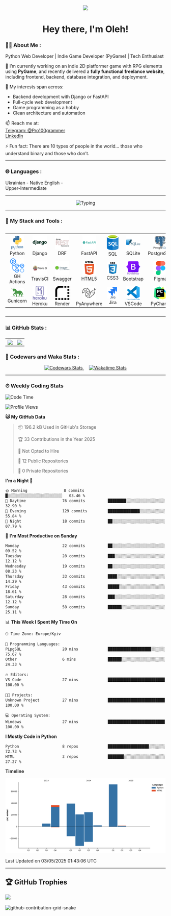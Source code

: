 <div id="header" align="center">

<img src="https://media3.giphy.com/media/v1.Y2lkPTc5MGI3NjExYTQ4aTZsMjBrZ3pkYXI1N3VhOHgxendmb2FzbDJubjZyajVwbHA3cSZlcD12MV9pbnRlcm5hbF9naWZfYnlfaWQmY3Q9Zw/KAq5w47R9rmTuvWOWa/giphy.gif" width="100"/>

<h1>
Hey there, I'm Oleh!
</h1>

</div>
  
### 👨‍💻 About Me :

Python Web Developer | Indie Game Developer (PyGame) | Tech Enthusiast

🚀 I’m currently working on an indie 2D platformer game with RPG elements using **PyGame**, and recently delivered a **fully functional freelance website**, including frontend, backend, database integration, and deployment.

🔧 My interests span across:
- Backend development with Django or FastAPI  
- Full-cycle web development  
- Game programming as a hobby  
- Clean architecture and automation

📫 Reach me at:  
[Telegram: @Pro100grammer](https://t.me/Pro100grammer)  
[LinkedIn](https://www.linkedin.com/in/pro100grammer/)

⚡ Fun fact: There are 10 types of people in the world… those who understand binary and those who don’t.

---

### 🌐 Languages :

<div style="display: flex; align-items: flex-start; align: center">
<table  align="center">
  <tr> Ukrainian - Native </tr>
  <tr> English - Upper-Intermediate </tr>
</table>
</div>

---

<div align="center">
<img src="https://readme-typing-svg.herokuapp.com?color=%2336BCF7&size=30&center=true&vCenter=true&width=1000&height=50&lines=Currently+building:+2D+RPG+game+with+PyGame!;Learning+Django,+FastAPI+,+and+more...;Let's+connect!+%F0%9F%91%89;" alt="Typing" />
</div>

---

### 🧰 My Stack and Tools :

<div style="display: flex; align-items: flex-start; align: center">
<table align="center">
  <tr>
    <td align="center" width="88"><img src="./images/python.svg" width="44"/><br>Python</td>
    <td align="center" width="88"><img src="./images/django.svg" width="44"/><br>Django</td>
    <td align="center" width="88"><img src="./images/djangorest.svg" width="44"/><br>DRF</td>
    <td align="center" width="88"><img src="./images/fastapi.svg" width="44"/><br>FastAPI</td>
    <td align="center" width="88"><img src="./images/sql.svg" width="44"/><br>SQL</td>
    <td align="center" width="88"><img src="./images/sqlite.svg" width="44"/><br>SQLite</td>
    <td align="center" width="88"><img src="./images/postgresql.svg" width="44"/><br>PostgreSQL</td>
    <td align="center" width="88"><img src="./images/redis.svg" width="44"/><br>Redis</td>
    <td align="center" width="88"><img src="./images/git.svg" width="44"/><br>Git</td>
    <td align="center" width="88"><img src="./images/github.svg" width="44"/><br>GitHub</td>
  </tr>
  <tr>
    <td align="center" width="88"><img src="./images/githubactions.svg" width="44"/><br>GH Actions</td>
    <td align="center" width="88"><img src="./images/travis.svg" width="44"/><br>TravisCI</td>
    <td align="center" width="88"><img src="./images/swagger.svg" width="44"/><br>Swagger</td>
    <td align="center" width="88"><img src="./images/html5.svg" width="44"/><br>HTML5</td>
    <td align="center" width="88"><img src="./images/css3.svg" width="44"/><br>CSS3</td>
    <td align="center" width="88"><img src="./images/bootstrap.svg" width="44"/><br>Bootstrap</td>
    <td align="center" width="88"><img src="./images/figma.svg" width="44"/><br>Figma</td>
    <td align="center" width="88"><img src="./images/docker.svg" width="44"/><br>Docker</td>
    <td align="center" width="88"><img src="./images/linux.svg" width="44"/><br>Linux</td>
    <td align="center" width="88"><img src="./images/nginx.svg" width="44"/><br>Nginx</td>
  </tr>
  <tr>
    <td align="center" width="88"><img src="./images/gunicorn.svg" width="44"/><br>Gunicorn</td>
    <td align="center" width="88"><img src="./images/heroku.svg" width="44"/><br>Heroku</td>
    <td align="center" width="88"><img src="./images/render.svg" width="44"/><br>Render</td>
    <td align="center" width="88"><img src="./images/pythonanywhere.svg" width="44"/><br>PyAnywhere</td>
    <td align="center" width="88"><img src="./images/jira.svg" width="44"/><br>Jira</td>
    <td align="center" width="88"><img src="./images/vscode.svg" width="44"/><br>VSCode</td>
    <td align="center" width="88"><img src="./images/pycharm.svg" width="44"/><br>PyCharm</td>
    <td align="center" width="88"><img src="./images/sublime.svg" width="44"/><br>Sublime</td>
    <td align="center" width="88"><img src="./images/codepen.svg" width="44"/><br>CodePen</td>
    <td align="center" width="88"></td>
  </tr>
</table>
</div>

---

### 📊 GitHub Stats :

<table align="center">
  <tr>
    <td>
      <img align="center" src="https://github-readme-stats.vercel.app/api?username=Pro100grammist&show_icons=true&theme=tokyonight&hide_border=true" />
    </td>
    <td>
      <img align="center" src="https://github-readme-stats.vercel.app/api/top-langs/?username=Pro100grammist&layout=compact&theme=tokyonight&hide_border=true" />
    </td>
  </tr>
</table>

### 🧠 Codewars and Waka Stats :

<div align="center">
  <a href="https://www.codewars.com/users/Pro100grammist">
    <img src="https://www.codewars.com/users/Pro100grammist/badges/small" alt="Codewars Stats">
  </a>
  &nbsp;&nbsp;&nbsp;
  <a href="https://wakatime.com/@094cb508-d44f-4c85-9e2b-650e66ebd568">
    <img src="https://wakatime.com/badge/user/094cb508-d44f-4c85-9e2b-650e66ebd568.svg" alt="Wakatime Stats">
  </a>
</div>

---

### ⏱ Weekly Coding Stats

<!--START_SECTION:waka-->
![Code Time](http://img.shields.io/badge/Code%20Time-1%2C609%20hrs%2041%20mins-blue)

![Profile Views](http://img.shields.io/badge/Profile%20Views-44-blue)

**🐱 My GitHub Data** 

> 📦 196.2 kB Used in GitHub's Storage 
 > 
> 🏆 33 Contributions in the Year 2025
 > 
> 🚫 Not Opted to Hire
 > 
> 📜 12 Public Repositories 
 > 
> 🔑 0 Private Repositories 
 > 
**I'm a Night 🦉** 

```text
🌞 Morning                8 commits           █░░░░░░░░░░░░░░░░░░░░░░░░   03.46 % 
🌆 Daytime                76 commits          ████████░░░░░░░░░░░░░░░░░   32.90 % 
🌃 Evening                129 commits         ██████████████░░░░░░░░░░░   55.84 % 
🌙 Night                  18 commits          ██░░░░░░░░░░░░░░░░░░░░░░░   07.79 % 
```
📅 **I'm Most Productive on Sunday** 

```text
Monday                   22 commits          ██░░░░░░░░░░░░░░░░░░░░░░░   09.52 % 
Tuesday                  28 commits          ███░░░░░░░░░░░░░░░░░░░░░░   12.12 % 
Wednesday                19 commits          ██░░░░░░░░░░░░░░░░░░░░░░░   08.23 % 
Thursday                 33 commits          ████░░░░░░░░░░░░░░░░░░░░░   14.29 % 
Friday                   43 commits          █████░░░░░░░░░░░░░░░░░░░░   18.61 % 
Saturday                 28 commits          ███░░░░░░░░░░░░░░░░░░░░░░   12.12 % 
Sunday                   58 commits          ██████░░░░░░░░░░░░░░░░░░░   25.11 % 
```


📊 **This Week I Spent My Time On** 

```text
🕑︎ Time Zone: Europe/Kyiv

💬 Programming Languages: 
PLpgSQL                  20 mins             ███████████████████░░░░░░   75.67 % 
Other                    6 mins              ██████░░░░░░░░░░░░░░░░░░░   24.33 % 

🔥 Editors: 
VS Code                  27 mins             █████████████████████████   100.00 % 

🐱‍💻 Projects: 
Unknown Project          27 mins             █████████████████████████   100.00 % 

💻 Operating System: 
Windows                  27 mins             █████████████████████████   100.00 % 
```

**I Mostly Code in Python** 

```text
Python                   8 repos             ██████████████████░░░░░░░   72.73 % 
HTML                     3 repos             ███████░░░░░░░░░░░░░░░░░░   27.27 % 
```



**Timeline**

![Lines of Code chart](https://raw.githubusercontent.com/Pro100grammist/Pro100grammist/main/assets/bar_graph.png)


 Last Updated on 03/05/2025 01:43:06 UTC
<!--END_SECTION:waka-->

---

## 🏆 GitHub Trophies
![](https://github-profile-trophy.vercel.app/?username=Pro100grammist&theme=radical&no-frame=false&no-bg=true&margin-w=4&exclude=Followers,Stars,Forks,PullRequest,Issues,Reviews)


![github-contribution-grid-snake](https://raw.githubusercontent.com/Pro100grammist/Pro100grammist/output/github-contribution-grid-snake.svg)



<!-- ### 🧰 My Stack and Tools

![Python](https://img.shields.io/badge/Python-3670A0?style=for-the-badge&logo=python&logoColor=ffdd54)
![Django](https://img.shields.io/badge/Django-092E20?style=for-the-badge&logo=django&logoColor=white)
![FastAPI](https://img.shields.io/badge/FastAPI-005571?style=for-the-badge&logo=fastapi)
![PostgreSQL](https://img.shields.io/badge/PostgreSQL-316192?style=for-the-badge&logo=postgresql&logoColor=white)
![Redis](https://img.shields.io/badge/Redis-DD0031?style=for-the-badge&logo=redis&logoColor=white)
![Git](https://img.shields.io/badge/Git-F05033?style=for-the-badge&logo=git&logoColor=white) -->

<!-- 
### 🚀 Featured Projects

- 🔥 [Awesome RPG Game](https://github.com/Pro100grammist/my-rpg-game)
- 🌐 [Freelance Website Project](https://github.com/Pro100grammist/freelance-site) -->

